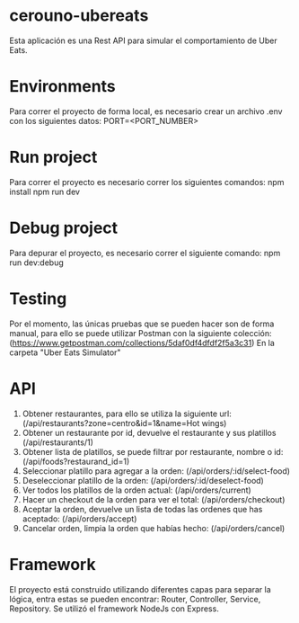 # cerouno-ubereats
Esta aplicación es una Rest API para simular el comportamiento de Uber Eats.

# Environments
Para correr el proyecto de forma local, es necesario crear un archivo .env con los
siguientes datos:
PORT=<PORT_NUMBER>

# Run project
Para correr el proyecto es necesario correr los siguientes comandos:
npm install
npm run dev

# Debug project
Para depurar el proyecto, es necesario correr el siguiente comando:
npm run dev:debug

# Testing
Por el momento, las únicas pruebas que se pueden hacer son de forma manual, para ello se puede utilizar 
Postman con la siguiente colección:
(https://www.getpostman.com/collections/5daf0df4dfdf2f5a3c31)
En la carpeta "Uber Eats Simulator"

# API
1. Obtener restaurantes, para ello se utiliza la siguiente url:
(/api/restaurants?zone=centro&id=1&name=Hot wings)
2. Obtener un restaurante por id, devuelve el restaurante y sus platillos
(/api/restaurants/1)
3. Obtener lista de platillos, se puede filtrar por restaurante, nombre o id:
(/api/foods?restaurand_id=1)
4. Seleccionar platillo para agregar a la orden:
(/api/orders/:id/select-food)
5. Deseleccionar platillo de la orden:
(/api/orders/:id/deselect-food)
6. Ver todos los platillos de la orden actual:
(/api/orders/current)
7. Hacer un checkout de la orden para ver el total:
(/api/orders/checkout)
8. Aceptar la orden, devuelve un lista de todas las ordenes que has aceptado:
(/api/orders/accept)
9. Cancelar orden, limpia la orden que habías hecho:
(/api/orders/cancel)

# Framework
El proyecto está construido utilizando diferentes capas para separar la lógica, entra estas
se pueden encontrar: Router, Controller, Service, Repository. Se utilizó el framework NodeJs 
con Express.